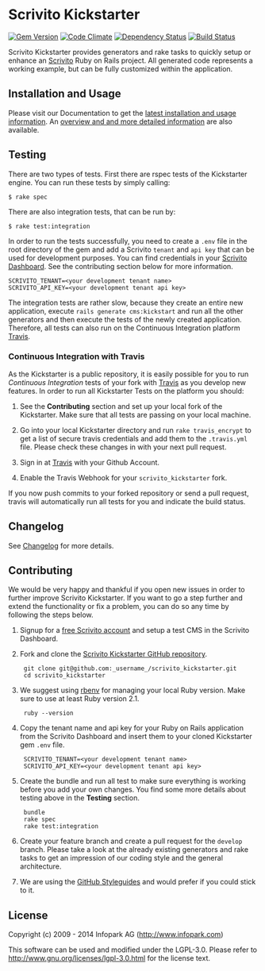# Scrivito Kickstarter

[![Gem Version](https://badge.fury.io/rb/scrivito_kickstarter.png)](http://badge.fury.io/rb/scrivito_kickstarter)
[![Code Climate](https://codeclimate.com/github/infopark/scrivito_kickstarter.png)](https://codeclimate.com/github/infopark/scrivito_kickstarter)
[![Dependency Status](https://gemnasium.com/infopark/scrivito_kickstarter.png)](https://gemnasium.com/infopark/scrivito_kickstarter)
[![Build Status](https://travis-ci.org/infopark/scrivito_kickstarter.png)](https://travis-ci.org/infopark/scrivito_kickstarter)

Scrivito Kickstarter provides generators and rake tasks to quickly setup or enhance an
[Scrivito](http://scrivito.com) Ruby on Rails project. All generated code
represents a working example, but can be fully customized within the application.


## Installation and Usage

Please visit our Documentation to get the
[latest installation and usage information](https://scrivito.com/preparation). An [overview and
and more detailed information](https://scrivito.com/kickstarter) are also available.


## Testing

There are two types of tests. First there are rspec tests of the Kickstarter
engine. You can run these tests by simply calling:

    $ rake spec

There are also integration tests, that can be run by:

    $ rake test:integration

In order to run the tests successfully, you need to create a `.env` file in the root directory of
the gem and add a Scrivito `tenant` and `api key` that can be used for development purposes. You can
find credentials in your [Scrivito Dashboard](https://scrivito.com). See the contributing section
below for more information.

    SCRIVITO_TENANT=<your development tenant name>
    SCRIVITO_API_KEY=<your development tenant api key>

The integration tests are rather slow, because they create an entire new application, execute
```rails generate cms:kickstart``` and run all the other generators and then execute the tests of
the newly created application. Therefore, all tests can also run on the Continuous Integration
platform [Travis](https://travis-ci.org).


### Continuous Integration with Travis

As the Kickstarter is a public repository, it is easily possible for you to run *Continuous
Integration* tests of your fork with [Travis](https://travis-ci.org) as you develop new features. In
order to run all Kickstarter Tests on the platform you should:

1. See the **Contributing** section and set up your local fork of the Kickstarter. Make
   sure that all tests are passing on your local machine.

2. Go into your local Kickstarter directory and run `rake travis_encrypt` to get a list of
   secure travis credentials and add them to the `.travis.yml` file. Please check these changes in
   with your next pull request.

3. Sign in at [Travis](https://travis-ci.org) with your Github Account.

4. Enable the Travis Webhook for your `scrivito_kickstarter` fork.

If you now push commits to your forked repository or send a pull request, travis will automatically
run all tests for you and indicate the build status.


## Changelog

See [Changelog](https://github.com/infopark/scrivito_kickstarter/blob/master/CHANGELOG.md) for more
details.


## Contributing

We would be very happy and thankful if you open new issues in order to further improve Scrivito
Kickstarter. If you want to go a step further and extend the functionality or fix a problem, you can
do so any time by following the steps below.

1. Signup for a [free Scrivito account](http://www.scrivito.com/) and setup a test CMS in the
   Scrivito Dashboard.

2. Fork and clone the
   [Scrivito Kickstarter GitHub repository](https://github.com/infopark/scrivito_kickstarter).

        git clone git@github.com:_username_/scrivito_kickstarter.git
        cd scrivito_kickstarter

3. We suggest using [rbenv](https://github.com/sstephenson/rbenv/) for managing your local Ruby
   version. Make sure to use at least Ruby version 2.1.

        ruby --version

3. Copy the tenant name and api key for your Ruby on Rails application from the Scrivito Dashboard
   and insert them to your cloned Kickstarter gem `.env` file.

        SCRIVITO_TENANT=<your development tenant name>
        SCRIVITO_API_KEY=<your development tenant api key>

4. Create the bundle and run all test to make sure everything is working before you add your own
   changes. You find some more details about testing above in the __Testing__ section.

        bundle
        rake spec
        rake test:integration

5. Create your feature branch and create a pull request for the `develop` branch. Please take a
   look at the already existing generators and rake tasks to get an impression of our coding style
   and the general architecture.

6. We are using the [GitHub Styleguides](https://github.com/styleguide) and would prefer if you
   could stick to it.


## License
Copyright (c) 2009 - 2014 Infopark AG (http://www.infopark.com)

This software can be used and modified under the LGPL-3.0. Please refer to
http://www.gnu.org/licenses/lgpl-3.0.html for the license text.
